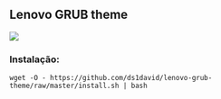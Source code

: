 ## Lenovo GRUB theme

![](https://i.imgur.com/hiLenzG.png)

### Instalação:

    wget -O - https://github.com/ds1david/lenovo-grub-theme/raw/master/install.sh | bash
